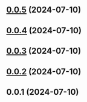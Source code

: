 ## [0.0.5](https://github.com/zhenghui-su/su-island/compare/v0.0.4...v0.0.5) (2024-07-10)



## [0.0.4](https://github.com/zhenghui-su/su-island/compare/v0.0.3...v0.0.4) (2024-07-10)



## [0.0.3](https://github.com/zhenghui-su/su-island/compare/v0.0.2...v0.0.3) (2024-07-10)



## [0.0.2](https://github.com/zhenghui-su/su-island/compare/v0.0.1...v0.0.2) (2024-07-10)



## 0.0.1 (2024-07-10)




